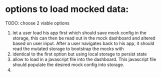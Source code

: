 # options to load mocked data:

TODO: choose 2 viable options

1. let a user load his app first which should save mock config in the storage, this can then be read out in the mock dashboard and altered based on user input. After a user navigates back to his app, it should read the mutated storage to bootstrap the mocks with
1. identical to the first option but using local storage to persist state
1. allow to load in a javascript file into the dashboard. This javascript file should populate the desired mock config into storage.
1.
